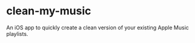 # clean-my-music
An iOS app to quickly create a clean version of your existing Apple Music playlists.
